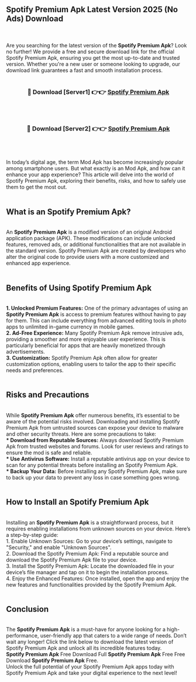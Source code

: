 ## Spotify Premium Apk Latest Version 2025 (No Ads) Download
<br><br>
Are you searching for the latest version of the <strong>Spotify Premium Apk</strong>? Look no further! We provide a free and secure download link for the official Spotify Premium Apk, ensuring you get the most up-to-date and trusted version. Whether you're a new user or someone looking to upgrade, our download link guarantees a fast and smooth installation process.
<br>
<br>
<div align="center">
<h3>🔴 Download [Server1] 👉👉 <a href="https://modyolo.store/Spotify_Premium_Apk">Spotify Premium Apk</a></h3><br>
<br>
<h3>🔴 Download [Server2] 👉👉 <a href="https://modyolo.store/Spotify_Premium_Apk">Spotify Premium Apk</a></h3><br>
</div>
<br>
<br>
In today’s digital age, the term Mod Apk has become increasingly popular among smartphone users. But what exactly is an Mod Apk, and how can it enhance your app experience? This article will delve into the world of Spotify Premium Apk, exploring their benefits, risks, and how to safely use them to get the most out.
<br>
<br>
<h2>What is an Spotify Premium Apk?</h2>
<br>
An <strong>Spotify Premium Apk</strong> is a modified version of an original Android application package (APK). These modifications can include unlocked features, removed ads, or additional functionalities that are not available in the standard version. Spotify Premium Apk are created by developers who alter the original code to provide users with a more customized and enhanced app experience.
<br>
<br>
<h2>Benefits of Using Spotify Premium Apk</h2>
<br>
<strong> 1. Unlocked Premium Features:</strong> One of the primary advantages of using an <strong>Spotify Premium Apk</strong> is access to premium features without having to pay for them. This can include everything from advanced editing tools in photo apps to unlimited in-game currency in mobile games.
<br>
<strong> 2. Ad-Free Experience:</strong> Many Spotify Premium Apk remove intrusive ads, providing a smoother and more enjoyable user experience. This is particularly beneficial for apps that are heavily monetized through advertisements.
<br>
<strong> 3. Customization:</strong> Spotify Premium Apk often allow for greater customization options, enabling users to tailor the app to their specific needs and preferences.
<br>
<br>
<h2>Risks and Precautions</h2>
<br>
While <strong>Spotify Premium Apk</strong> offer numerous benefits, it’s essential to be aware of the potential risks involved. Downloading and installing Spotify Premium Apk from untrusted sources can expose your device to malware and other security threats. Here are some precautions to take:
<br>
<strong> * Download from Reputable Sources:</strong> Always download Spotify Premium Apk from trusted websites and forums. Look for user reviews and ratings to ensure the mod is safe and reliable.
<br>
<strong> * Use Antivirus Software:</strong> Install a reputable antivirus app on your device to scan for any potential threats before installing an Spotify Premium Apk.
<br>
<strong> * Backup Your Data:</strong> Before installing any Spotify Premium Apk, make sure to back up your data to prevent any loss in case something goes wrong.
<br>
<br>
<h2>How to Install an Spotify Premium Apk</h2>
<br>
Installing an <strong>Spotify Premium Apk</strong> is a straightforward process, but it requires enabling installations from unknown sources on your device. Here’s a step-by-step guide:
<br>
 1. Enable Unknown Sources: Go to your device’s settings, navigate to "Security," and enable "Unknown Sources".
<br>
 2. Download the Spotify Premium Apk: Find a reputable source and download the Spotify Premium Apk file to your device.
<br>
 3. Install the Spotify Premium Apk: Locate the downloaded file in your device’s file manager and tap on it to begin the installation process.
<br>
 4. Enjoy the Enhanced Features: Once installed, open the app and enjoy the new features and functionalities provided by the Spotify Premium Apk.
<br>
<br>
<h2><strong>Conclusion</strong></h2>
<br>
The <strong>Spotify Premium Apk</strong> is a must-have for anyone looking for a high-performance, user-friendly app that caters to a wide range of needs. Don’t wait any longer! Click the link below to download the latest version of Spotify Premium Apk and unlock all its incredible features today.
<br>
<strong>Spotify Premium Apk</strong> Free Download Full <strong>Spotify Premium Apk</strong> Free Free Download <strong>Spotify Premium Apk</strong> Free.
<br>
Unlock the full potential of your Spotify Premium Apk apps today with Spotify Premium Apk and take your digital experience to the next level!

